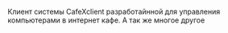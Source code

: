 Клиент системы CafeXclient разработайнной для управления компьютерами в интернет кафе. А так же многое другое
 
